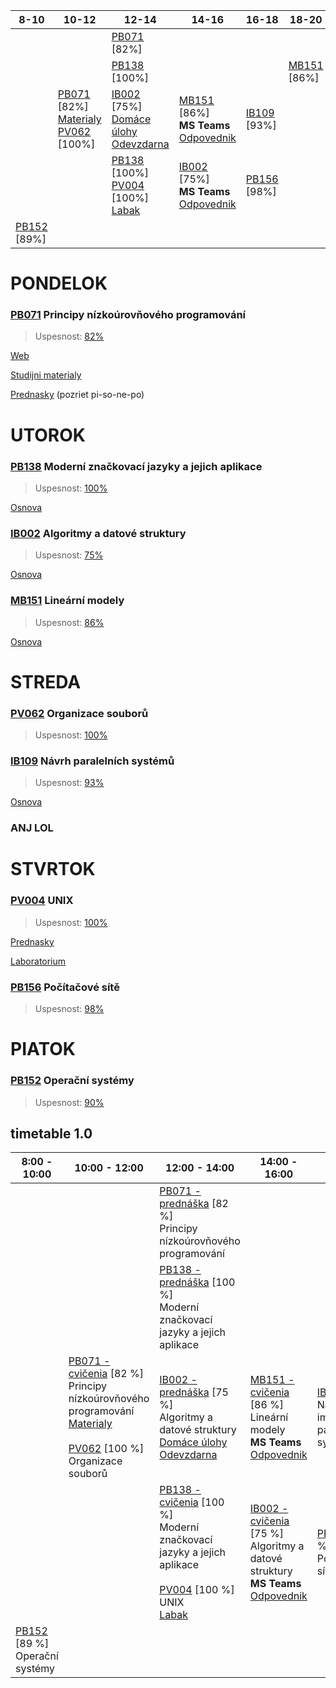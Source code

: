 | 8-10 | 10-12 | 12-14 | 14-16 | 16-18 | 18-20 |
| --- | --- | --- | --- | --- | --- |
||| [PB071](https://is.muni.cz/auth/el/fi/jaro2021/PB071/um/prednasky/) \[82%\] ||||
||| [PB138](https://is.muni.cz/auth/el/fi/jaro2021/PB138/index.qwarp) \[100%\] ||| [MB151](https://is.muni.cz/auth/el/fi/jaro2021/MB151/um/videa_-_jaro_2021/) \[86%\] |
|| [PB071](https://discord.com/channels/686960338746605568/686960338746605708) \[82%\] <br> [Materialy](https://www.fi.muni.cz/pb071/seminars/) <br> [PV062](https://www.fi.muni.cz/usr/staudek/vyuka/filesys/PV062.xhtml) \[100%\] <br>| [IB002](https://is.muni.cz/auth/el/fi/jaro2021/IB002/um/video_prednasky/) \[75%\] <br> [Domáce úlohy](https://is.muni.cz/auth/el/fi/jaro2021/IB002/um/ducv/) <br> [Odevzdarna](https://is.muni.cz/auth/el/fi/jaro2021/IB002/ode/ode_du01/)|[MB151](https://is.muni.cz/auth/el/fi/jaro2021/MB151/um/cviceni_-_jaro_2021/) \[86%\] <br> **MS Teams** <br> [Odpovednik](https://is.muni.cz/auth/elearning/test_pruchod_el_student?jen_predmet=1323783) |[IB109](https://is.muni.cz/auth/el/fi/jaro2021/IB109/index.qwarp) \[93%\]||
||| [PB138](https://discord.gg/2xJnQWyWEm) \[100%\] <br> [PV004](https://is.muni.cz/auth/el/fi/jaro2021/PV004/um/prednasky/) \[100%\] <br> [Labak](https://is.muni.cz/auth/edutools/brandejs/pv004lab)|[IB002](https://is.muni.cz/auth/el/fi/jaro2021/IB002/um/video_prednasky/) \[75%\]<br> **MS Teams** <br> [Odpovednik](https://is.muni.cz/auth/elearning/test_pruchod_el_student?jen_predmet=1323745)|[PB156](https://is.muni.cz/auth/el/1433/jaro2021/PB156/) \[98%\]||
|[PB152](https://is.muni.cz/auth/el/fi/jaro2021/PB152cv/um/) \[89%\]||||||

# PONDELOK

### [PB071](https://is.muni.cz/auth/predmet/fi/jaro2021/PB071) Principy nízkoúrovňového programování

> Uspesnost: [82%](https://is.muni.cz/auth/ucitel/statistika_znamek?fakulta=1433;obdobi=7644;kod=PB071)

[Web](https://www.fi.muni.cz/pb071/)

[Studijni materialy](https://is.muni.cz/auth/el/fi/jaro2021/PB071/)

[Prednasky](https://is.muni.cz/auth/el/fi/jaro2021/PB071/um/prednasky/) (pozriet pi-so-ne-po)


# UTOROK

### [PB138](https://is.muni.cz/auth/predmet/fi/jaro2021/PB138) Moderní značkovací jazyky a jejich aplikace

> Uspesnost: [100%](https://is.muni.cz/auth/ucitel/statistika_znamek?fakulta=1433;obdobi=7644;kod=PB138)

[Osnova](https://is.muni.cz/auth/el/fi/jaro2021/PB138/index.qwarp)

### [IB002](https://is.muni.cz/auth/predmet/fi/jaro2021/IB002) Algoritmy a datové struktury

> Uspesnost: [75%](https://is.muni.cz/auth/ucitel/statistika_znamek?fakulta=1433;obdobi=7644;kod=IB002)

[Osnova](https://is.muni.cz/auth/el/fi/jaro2021/IB002/index.qwarp)

### [MB151](https://is.muni.cz/auth/predmet/fi/jaro2021/MB151) Lineární modely

> Uspesnost: [86%](https://is.muni.cz/auth/ucitel/statistika_znamek?fakulta=1433;obdobi=7644;kod=MB151)

[Osnova](https://is.muni.cz/auth/el/fi/jaro2021/MB151/index-WOhNcl.qwarp)

# STREDA

### [PV062](https://is.muni.cz/auth/predmet/fi/jaro2021/PV062) Organizace souborů

> Uspesnost: [100%](https://is.muni.cz/auth/ucitel/statistika_znamek?fakulta=1433;obdobi=7644;kod=PV062)

### [IB109](https://is.muni.cz/auth/predmet/fi/jaro2021/IB109) Návrh paralelních systémů

> Uspesnost: [93%](https://is.muni.cz/auth/ucitel/statistika_znamek?fakulta=1433;obdobi=7644;kod=IB109)

[Osnova](https://is.muni.cz/auth/el/fi/jaro2021/IB109/index.qwarp)

### ANJ LOL

# STVRTOK

### [PV004](https://is.muni.cz/auth/predmet/fi/jaro2021/PV004) UNIX

> Uspesnost: [100%](https://is.muni.cz/auth/ucitel/statistika_znamek?fakulta=1433;obdobi=7644;kod=PV004)

[Prednasky](https://is.muni.cz/auth/el/fi/jaro2021/PV004/um/prednasky-prehravace/)

[Laboratorium](https://is.muni.cz/auth/edutools/brandejs/pv004lab)

### [PB156](https://is.muni.cz/auth/predmet/fi/jaro2021/PB156) Počítačové sítě

> Uspesnost: [98%](https://is.muni.cz/auth/ucitel/statistika_znamek?fakulta=1433;obdobi=7644;kod=PB156)

# PIATOK

### [PB152](https://is.muni.cz/auth/predmet/fi/jaro2021/PB152) Operační systémy 

> Uspesnost: [90%](https://is.muni.cz/auth/ucitel/statistika_znamek?fakulta=1433;obdobi=7644;kod=PB152)

## timetable 1.0

| 8:00 - 10:00 | 10:00 - 12:00 | 12:00 - 14:00 | 14:00 - 16:00 | 16:00 - 18:00 | 18:00 - 20:00 |
| ------------ | ------------- | ------------- | ------------- | ------------- | ------------- |
||| [PB071 - prednáška](https://is.muni.cz/auth/el/fi/jaro2021/PB071/um/prednasky/) [82 %]<br> Principy nízkoúrovňového programování  ||||
||| [PB138 - prednáška](https://is.muni.cz/auth/el/fi/jaro2021/PB138/index.qwarp) [100 %]<br> Moderní značkovací jazyky a jejich aplikace  ||| [MB151 - prednáška](https://is.muni.cz/auth/el/fi/jaro2021/MB151/um/videa_-_jaro_2021/) [86 %]<br> Lineární modely |
|| [PB071 - cvičenia](https://discord.gg/ckPt8cVZtT) [82 %] <br>Principy nízkoúrovňového programování <br> [Materialy](https://www.fi.muni.cz/pb071/seminars/) <br> <br> [PV062](https://www.fi.muni.cz/usr/staudek/vyuka/filesys/PV062.xhtml) [100 %] <br>Organizace souborů | [IB002 - prednáška](https://is.muni.cz/auth/el/fi/jaro2021/IB002/um/video_prednasky/) [75 %]<br> Algoritmy a datové struktury <br> [Domáce úlohy](https://is.muni.cz/auth/el/fi/jaro2021/IB002/um/ducv/) <br> [Odevzdarna](https://is.muni.cz/auth/el/fi/jaro2021/IB002/ode/ode_du01/)|[MB151 - cvičenia](https://is.muni.cz/auth/el/fi/jaro2021/MB151/um/cviceni_-_jaro_2021/) [86 %]<br> Lineární modely <br> **MS Teams** <br> [Odpovednik](https://is.muni.cz/auth/elearning/test_pruchod_el_student?jen_predmet=1323783) |[IB109](https://is.muni.cz/auth/el/fi/jaro2021/IB109/um/) [93 %]<br> Návrh a implementace paralelních systémů ||
||| [PB138 - cvičenia](https://discord.gg/2xJnQWyWEm) [100 %]<br> Moderní značkovací jazyky a jejich aplikace <br><br> [PV004](https://is.muni.cz/auth/el/fi/jaro2021/PV004/um/prednasky/) [100 %]<br> UNIX <br> [Labak](https://is.muni.cz/auth/edutools/brandejs/pv004lab)|[IB002 - cvičenia](https://is.muni.cz/auth/el/fi/jaro2021/IB002/um/video_prednasky/) [75 %]<br> Algoritmy a datové struktury <br> **MS Teams** <br> [Odpovednik](https://is.muni.cz/auth/elearning/test_pruchod_el_student?jen_predmet=1323745)|[PB156](https://is.muni.cz/auth/el/1433/jaro2021/PB156/) [98 %]<br> Počítačové sítě||
|[PB152](https://is.muni.cz/auth/el/fi/jaro2021/PB152cv/um/) [89 %]<br> Operační systémy||||||
